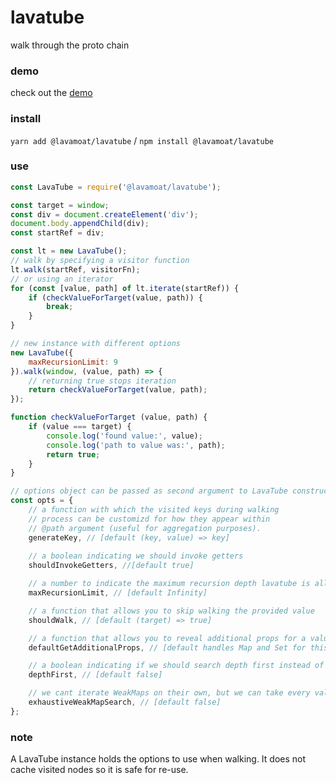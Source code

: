 # lavatube

walk through the proto chain

### demo

check out the [demo](https://lavamoat.github.io/LavaTube/demo/)

### install

`yarn add @lavamoat/lavatube` / `npm install @lavamoat/lavatube`

### use

```javascript
const LavaTube = require('@lavamoat/lavatube');

const target = window;
const div = document.createElement('div');
document.body.appendChild(div);
const startRef = div;

const lt = new LavaTube();
// walk by specifying a visitor function
lt.walk(startRef, visitorFn);
// or using an iterator
for (const [value, path] of lt.iterate(startRef)) {
    if (checkValueForTarget(value, path)) {
        break;
    }
}

// new instance with different options
new LavaTube({
    maxRecursionLimit: 9
}).walk(window, (value, path) => {
    // returning true stops iteration
    return checkValueForTarget(value, path);
});

function checkValueForTarget (value, path) {
    if (value === target) {
        console.log('found value:', value);
        console.log('path to value was:', path);
        return true;
    }
}

// options object can be passed as second argument to LavaTube constructor optionally:
const opts = {
    // a function with which the visited keys during walking 
    // process can be customizd for how they appear within 
    // @path argument (useful for aggregation purposes).
    generateKey, // [default (key, value) => key]
    
    // a boolean indicating we should invoke getters
    shouldInvokeGetters, //[default true]

    // a number to indicate the maximum recursion depth lavatube is allowed to walk.
    maxRecursionLimit, // [default Infinity]

    // a function that allows you to skip walking the provided value
    shouldWalk, // [default (target) => true]

    // a function that allows you to reveal additional props for a value (eg Map entries)
    defaultGetAdditionalProps, // [default handles Map and Set for this Realm]

    // a boolean indicating if we should search depth first instead of breadth first
    depthFirst, // [default false]

    // we cant iterate WeakMaps on their own, but we can take every value that we find and try it as a key each WeakMap
    exhaustiveWeakMapSearch, // [default false]
};
```

### note

A LavaTube instance holds the options to use when walking.
It does not cache visited nodes so it is safe for re-use.
